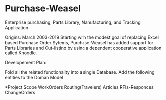# Purchase-Weasel
Enterprise purchasing, Parts Library, Manufacturing, and Tracking Application

Origins: March 2003-2019
Starting with the modest goal of replacing Excel based Purchase Order Sytems, Purchase-Weasel has added support for Parts Libraries and Cut-listing by using a dependent cooperative application called Knoodle.

Developement Plan:

Fold all the related functionality into a single Database. Add the following entities to the Doman Model

*Project Scope
WorkOrders
Routing(Travelers)
Articles
RFIs-Responces
ChangeOrders
  
  

